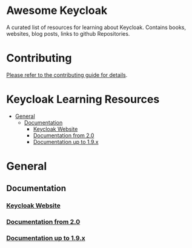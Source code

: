 # Awesome Keycloak

A curated list of resources for learning about Keycloak. Contains books,
websites, blog posts, links to github Repositories.

# Contributing

[Please refer to the contributing guide for details](CONTRIBUTING.md).

# Keycloak Learning Resources

* [General](#general)
  * [Documentation](#docs)
    * [Keycloak Website](#keycloak-website)
    * [Documentation from 2.0](#documentation-from-20)
    * [Documentation up to 1.9.x](#documentation-up-to-19x)

# General

## Documentation

### [Keycloak Website](http://www.keycloak.org/)
### [Documentation from 2.0](http://www.keycloak.org/documentation.html)
### [Documentation up to 1.9.x](http://www.keycloak.org/documentation-archive.html)
